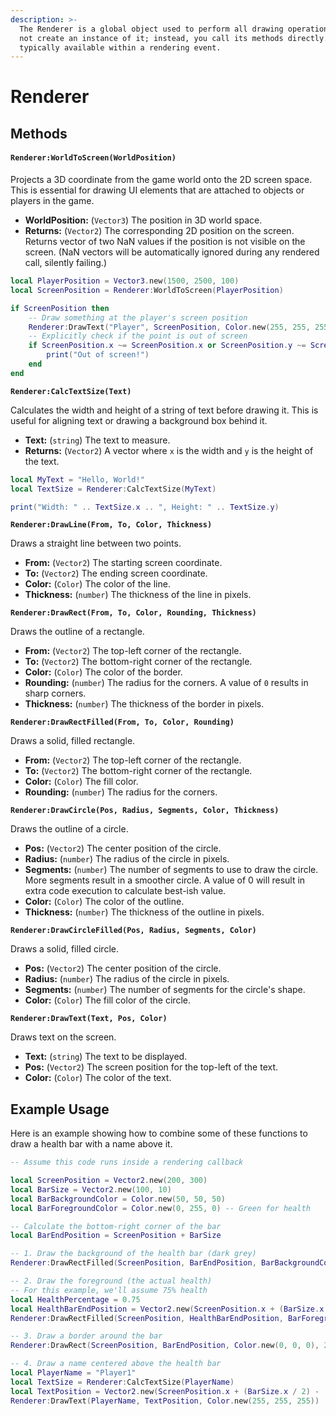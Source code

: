 ```yaml
---
description: >-
  The Renderer is a global object used to perform all drawing operations. You do
  not create an instance of it; instead, you call its methods directly. It is
  typically available within a rendering event.
---
```


# Renderer

## Methods

#### **`Renderer:WorldToScreen(WorldPosition)`**

Projects a 3D coordinate from the game world onto the 2D screen space. This is essential for drawing UI elements that are attached to objects or players in the game.

* **WorldPosition:** (`Vector3`) The position in 3D world space.
* **Returns:** (`Vector2`) The corresponding 2D position on the screen. Returns vector of two NaN values if the position is not visible on the screen. (NaN vectors will be automatically ignored during any rendered call, silently failing.)

```lua
local PlayerPosition = Vector3.new(1500, 2500, 100)
local ScreenPosition = Renderer:WorldToScreen(PlayerPosition)

if ScreenPosition then
    -- Draw something at the player's screen position
    Renderer:DrawText("Player", ScreenPosition, Color.new(255, 255, 255))
    -- Explicitly check if the point is out of screen
    if ScreenPosition.x ~= ScreenPosition.x or ScreenPosition.y ~= ScreenPosition.y then
        print("Out of screen!")
    end
end
```

**`Renderer:CalcTextSize(Text)`**

Calculates the width and height of a string of text before drawing it. This is useful for aligning text or drawing a background box behind it.

* **Text:** (`string`) The text to measure.
* **Returns:** (`Vector2`) A vector where `x` is the width and `y` is the height of the text.

```lua
local MyText = "Hello, World!"
local TextSize = Renderer:CalcTextSize(MyText)

print("Width: " .. TextSize.x .. ", Height: " .. TextSize.y)
```

**`Renderer:DrawLine(From, To, Color, Thickness)`**

Draws a straight line between two points.

* **From:** (`Vector2`) The starting screen coordinate.
* **To:** (`Vector2`) The ending screen coordinate.
* **Color:** (`Color`) The color of the line.
* **Thickness:** (`number`) The thickness of the line in pixels.

**`Renderer:DrawRect(From, To, Color, Rounding, Thickness)`**

Draws the outline of a rectangle.

* **From:** (`Vector2`) The top-left corner of the rectangle.
* **To:** (`Vector2`) The bottom-right corner of the rectangle.
* **Color:** (`Color`) The color of the border.
* **Rounding:** (`number`) The radius for the corners. A value of `0` results in sharp corners.
* **Thickness:** (`number`) The thickness of the border in pixels.

**`Renderer:DrawRectFilled(From, To, Color, Rounding)`**

Draws a solid, filled rectangle.

* **From:** (`Vector2`) The top-left corner of the rectangle.
* **To:** (`Vector2`) The bottom-right corner of the rectangle.
* **Color:** (`Color`) The fill color.
* **Rounding:** (`number`) The radius for the corners.

**`Renderer:DrawCircle(Pos, Radius, Segments, Color, Thickness)`**

Draws the outline of a circle.

* **Pos:** (`Vector2`) The center position of the circle.
* **Radius:** (`number`) The radius of the circle in pixels.
* **Segments:** (`number`) The number of segments to use to draw the circle. More segments result in a smoother circle. A value of 0 will result in extra code execution to calculate best-ish value.
* **Color:** (`Color`) The color of the outline.
* **Thickness:** (`number`) The thickness of the outline in pixels.

**`Renderer:DrawCircleFilled(Pos, Radius, Segments, Color)`**

Draws a solid, filled circle.

* **Pos:** (`Vector2`) The center position of the circle.
* **Radius:** (`number`) The radius of the circle in pixels.
* **Segments:** (`number`) The number of segments for the circle's shape.
* **Color:** (`Color`) The fill color of the circle.

**`Renderer:DrawText(Text, Pos, Color)`**

Draws text on the screen.

* **Text:** (`string`) The text to be displayed.
* **Pos:** (`Vector2`) The screen position for the top-left of the text.
* **Color:** (`Color`) The color of the text.

## Example Usage

Here is an example showing how to combine some of these functions to draw a health bar with a name above it.

```lua
-- Assume this code runs inside a rendering callback

local ScreenPosition = Vector2.new(200, 300)
local BarSize = Vector2.new(100, 10)
local BarBackgroundColor = Color.new(50, 50, 50)
local BarForegroundColor = Color.new(0, 255, 0) -- Green for health

-- Calculate the bottom-right corner of the bar
local BarEndPosition = ScreenPosition + BarSize

-- 1. Draw the background of the health bar (dark grey)
Renderer:DrawRectFilled(ScreenPosition, BarEndPosition, BarBackgroundColor, 2.0)

-- 2. Draw the foreground (the actual health)
-- For this example, we'll assume 75% health
local HealthPercentage = 0.75
local HealthBarEndPosition = Vector2.new(ScreenPosition.x + (BarSize.x * HealthPercentage), ScreenPosition.y + BarSize.y)
Renderer:DrawRectFilled(ScreenPosition, HealthBarEndPosition, BarForegroundColor, 2.0)

-- 3. Draw a border around the bar
Renderer:DrawRect(ScreenPosition, BarEndPosition, Color.new(0, 0, 0), 2.0, 1.0)

-- 4. Draw a name centered above the health bar
local PlayerName = "Player1"
local TextSize = Renderer:CalcTextSize(PlayerName)
local TextPosition = Vector2.new(ScreenPosition.x + (BarSize.x / 2) - (TextSize.x / 2), ScreenPosition.y - TextSize.y - 2)
Renderer:DrawText(PlayerName, TextPosition, Color.new(255, 255, 255))
```
